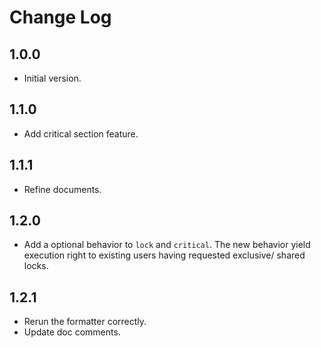 # Change Log

## 1.0.0

- Initial version.

## 1.1.0

- Add critical section feature.

## 1.1.1

- Refine documents.

## 1.2.0

- Add a optional behavior to `lock` and `critical`.
The new behavior yield execution right to existing users having
requested exclusive/ shared locks.

## 1.2.1

- Rerun the formatter correctly.
- Update doc comments.
